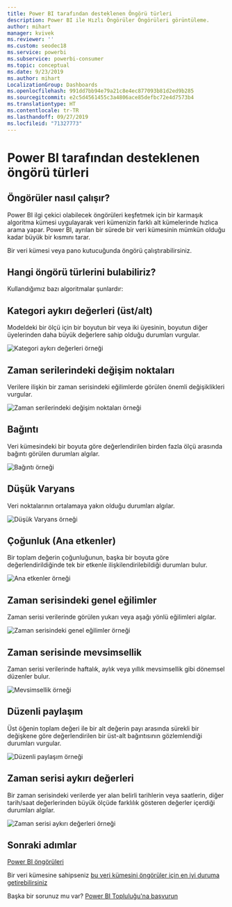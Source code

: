 ```yaml
---
title: Power BI tarafından desteklenen Öngörü türleri
description: Power BI ile Hızlı Öngörüler Öngörüleri görüntüleme.
author: mihart
manager: kvivek
ms.reviewer: ''
ms.custom: seodec18
ms.service: powerbi
ms.subservice: powerbi-consumer
ms.topic: conceptual
ms.date: 9/23/2019
ms.author: mihart
LocalizationGroup: Dashboards
ms.openlocfilehash: 991dd7bb94e79a21c8e4ec877093b81d2ed9b285
ms.sourcegitcommit: e2c5d4561455c3a4806ace85defbc72e4d7573b4
ms.translationtype: HT
ms.contentlocale: tr-TR
ms.lasthandoff: 09/27/2019
ms.locfileid: "71327773"
---
```

# <a name="types-of-insights-supported-by-power-bi"></a>Power BI tarafından desteklenen öngörü türleri
## <a name="how-does-insights-work"></a>Öngörüler nasıl çalışır?
Power BI ilgi çekici olabilecek öngörüleri keşfetmek için bir karmaşık algoritma kümesi uygulayarak veri kümenizin farklı alt kümelerinde hızlıca arama yapar. Power BI, ayrılan bir sürede bir veri kümesinin mümkün olduğu kadar büyük bir kısmını tarar.

Bir veri kümesi veya pano kutucuğunda öngörü çalıştırabilirsiniz.   

## <a name="what-types-of-insights-can-we-find"></a>Hangi öngörü türlerini bulabiliriz?
Kullandığımız bazı algoritmalar şunlardır:

## <a name="category-outliers-topbottom"></a>Kategori aykırı değerleri (üst/alt)
Modeldeki bir ölçü için bir boyutun bir veya iki üyesinin, boyutun diğer üyelerinden daha büyük değerlere sahip olduğu durumları vurgular.  

![Kategori aykırı değerleri örneği](./media/end-user-insight-types/pbi_auto_insight_types_category_outliers.png)

## <a name="change-points-in-a-time-series"></a>Zaman serilerindeki değişim noktaları
Verilere ilişkin bir zaman serisindeki eğilimlerde görülen önemli değişiklikleri vurgular.

![Zaman serilerindeki değişim noktaları örneği](./media/end-user-insight-types/pbi_auto_insight_types_changepoint.png)

## <a name="correlation"></a>Bağıntı
Veri kümesindeki bir boyuta göre değerlendirilen birden fazla ölçü arasında bağıntı görülen durumları algılar.

![Bağıntı örneği](./media/end-user-insight-types/pbi_auto_insight_types_correlation.png)

## <a name="low-variance"></a>Düşük Varyans
Veri noktalarının ortalamaya yakın olduğu durumları algılar.

![Düşük Varyans örneği](./media/end-user-insight-types/power-bi-low-variance.png)

## <a name="majority-major-factors"></a>Çoğunluk (Ana etkenler)
Bir toplam değerin çoğunluğunun, başka bir boyuta göre değerlendirildiğinde tek bir etkenle ilişkilendirilebildiği durumları bulur.  

![Ana etkenler örneği](./media/end-user-insight-types/pbi_auto_insight_types_majority.png)

## <a name="overall-trends-in-time-series"></a>Zaman serisindeki genel eğilimler
Zaman serisi verilerinde görülen yukarı veya aşağı yönlü eğilimleri algılar.

![Zaman serisindeki genel eğilimler örneği](./media/end-user-insight-types/pbi_auto_insight_types_trend.png)

## <a name="seasonality-in-time-series"></a>Zaman serisinde mevsimsellik
Zaman serisi verilerinde haftalık, aylık veya yıllık mevsimsellik gibi dönemsel düzenler bulur.

![Mevsimsellik örneği](./media/end-user-insight-types/pbi_auto_insight_types_seasonality_new.png)

## <a name="steady-share"></a>Düzenli paylaşım
Üst öğenin toplam değeri ile bir alt değerin payı arasında sürekli bir değişkene göre değerlendirilen bir üst-alt bağıntısının gözlemlendiği durumları vurgular.

![Düzenli paylaşım örneği](./media/end-user-insight-types/pbi_auto_insight_types_steadyshare.png)

## <a name="time-series-outliers"></a>Zaman serisi aykırı değerleri
Bir zaman serisindeki verilerde yer alan belirli tarihlerin veya saatlerin, diğer tarih/saat değerlerinden büyük ölçüde farklılık gösteren değerler içerdiği durumları algılar.

![Zaman serisi aykırı değerleri örneği](./media/end-user-insight-types/pbi_auto_insight_types_time_series_outliers.png)

## <a name="next-steps"></a>Sonraki adımlar
[Power BI öngörüleri](end-user-insights.md)

Bir veri kümesine sahipseniz [bu veri kümesini öngörüler için en iyi duruma getirebilirsiniz](../service-insights-optimize.md)

Başka bir sorunuz mu var? [Power BI Topluluğu'na başvurun](http://community.powerbi.com/)

